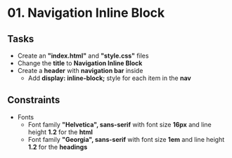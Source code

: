 # 01. Navigation Inline Block

## Tasks
 * Create an **"index.html"** and **"style.css"** files
 * Change the **title** to **Navigation Inline Block**
 * Create a **header**  with **navigation bar** inside
	* Add **display: inline-block;** style for each item in the **nav**
	
## Constraints
 * Fonts
	* Font family **"Helvetica", sans-serif** with font size **16px** and line height **1.2** for the **html**
	* Font family **"Georgia", sans-serif** with font size **1em** and line height **1.2** for the **headings**